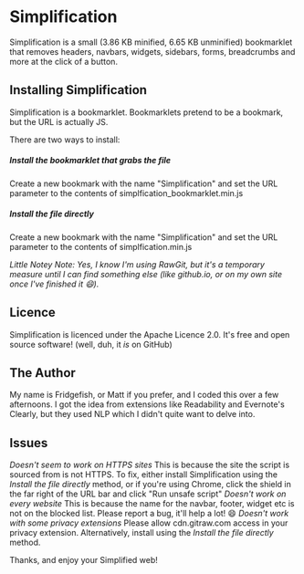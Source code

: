 Simplification
==============

Simplification is a small (3.86 KB minified, 6.65 KB unminified) bookmarklet that removes headers, navbars, widgets, sidebars, forms, breadcrumbs and more at the click of a button.

## Installing Simplification
Simplification is a bookmarklet. Bookmarklets pretend to be a bookmark, but the URL is actually JS.

There are two ways to install:
##### Install the bookmarklet that grabs the file #####
Create a new bookmark with the name "Simplification" and set the URL parameter to the contents of simplfication_bookmarklet.min.js


##### Install the file directly #####
Create a new bookmark with the name "Simplification" and set the URL parameter to the contents of simplfication.min.js

_Little Notey Note: Yes, I know I'm using RawGit, but it's a temporary measure until I can find something else (like github.io, or on my own site once I've finished it :smile:)._

## Licence
Simplification is licenced under the Apache Licence 2.0. It's free and open source software! (well, duh, it _is_ on GitHub)

## The Author
My name is Fridgefish, or Matt if you prefer, and I coded this over a few afternoons.
I got the idea from extensions like Readability and Evernote's Clearly, but they used NLP which I didn't quite want to delve into.

## Issues
*Doesn't seem to work on HTTPS sites* This is because the site the script is sourced from is not HTTPS. To fix, either install Simplification using the _Install the file directly_ method, or if you're using Chrome, click the shield in the far right of the URL bar and click "Run unsafe script"
*Doesn't work on every website* This is because the name for the navbar, footer, widget etc is not on the blocked list. Please report a bug, it'll help a lot! :smile:
*Doesn't work with some privacy extensions* Please allow cdn.gitraw.com access in your privacy extension. Alternatively, install using the _Install the file directly_ method.


Thanks, and enjoy your Simplified web!

